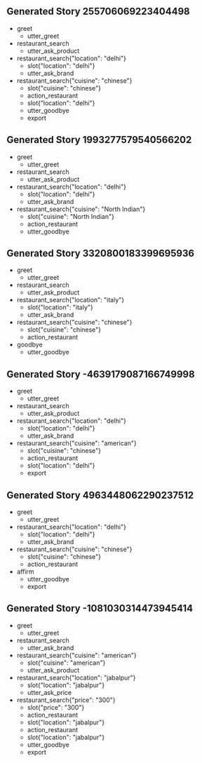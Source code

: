 ## Generated Story 255706069223404498
* greet
    - utter_greet
* restaurant_search
    - utter_ask_product
* restaurant_search{"location": "delhi"}
    - slot{"location": "delhi"}
    - utter_ask_brand
* restaurant_search{"cuisine": "chinese"}
    - slot{"cuisine": "chinese"}
    - action_restaurant
    - slot{"location": "delhi"}
    - utter_goodbye
    - export

## Generated Story 1993277579540566202
* greet
    - utter_greet
* restaurant_search
    - utter_ask_product
* restaurant_search{"location": "delhi"}
    - slot{"location": "delhi"}
    - utter_ask_brand
* restaurant_search{"cuisine": "North Indian"}
    - slot{"cuisine": "North Indian"}
    - action_restaurant
    - utter_goodbye

## Generated Story 3320800183399695936
* greet
    - utter_greet
* restaurant_search
    - utter_ask_product
* restaurant_search{"location": "italy"}
    - slot{"location": "italy"}
	- utter_ask_brand
* restaurant_search{"cuisine": "chinese"}
    - slot{"cuisine": "chinese"}
    - action_restaurant
* goodbye
    - utter_goodbye

## Generated Story -4639179087166749998
* greet
    - utter_greet
* restaurant_search
    - utter_ask_product
* restaurant_search{"location": "delhi"}
    - slot{"location": "delhi"}
    - utter_ask_brand
* restaurant_search{"cuisine": "american"}
    - slot{"cuisine": "chinese"}
    - action_restaurant
    - slot{"location": "delhi"}
    - export


## Generated Story 4963448062290237512
* greet
    - utter_greet
* restaurant_search{"location": "delhi"}
    - slot{"location": "delhi"}
    - utter_ask_brand
* restaurant_search{"cuisine": "chinese"}
    - slot{"cuisine": "chinese"}
    - action_restaurant
* affirm
    - utter_goodbye
    - export

## Generated Story -1081030314473945414
* greet
    - utter_greet
* restaurant_search
    - utter_ask_brand
* restaurant_search{"cuisine": "american"}
    - slot{"cuisine": "american"}
    - utter_ask_product
* restaurant_search{"location": "jabalpur"}
    - slot{"location": "jabalpur"}
    - utter_ask_price
* restaurant_search{"price": "300"}
    - slot{"price": "300"}
    - action_restaurant
    - slot{"location": "jabalpur"}
    - action_restaurant
    - slot{"location": "jabalpur"}
    - utter_goodbye
    - export